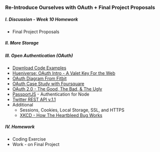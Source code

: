 ### Re-Introduce Ourselves with OAuth + Final Project Proposals

##### I. Discussion - Week 10 Homework
* Final Project Proposals

##### II. More Storage

##### III. Open Authentication (OAuth)
* [Download Code Examples](https://dl.dropboxusercontent.com/u/9648298/Mashups_Auth_Code_Examples.zip)
* [Hueniverse: OAuth Intro - A Valet Key For the Web](http://hueniverse.com/oauth/guide/intro/)
* [OAuth Diagram From Fitbit](https://wiki.fitbit.com/display/API/OAuth+Authentication+in+the+Fitbit+API#OAuthAuthenticationintheFitbitAPI-TheOAuthFlow)
* [OAuth Case Study with Foursquare](http://www.sitepoint.com/oauth-explained-with-foursquar/)
* [OAuth 2.0 - The Good, The Bad, & The Ugly](http://code.tutsplus.com/tutorials/oauth-2-0-the-good-the-bad-the-ugly--net-33216)
* [PassportJS](http://passportjs.org/) - Authentication for Node
* [Twitter REST API v.1.1](https://dev.twitter.com/docs/api/1.1)
* Additional
	* Sessions, Cookies, Local Storage, SSL, and HTTPS
	* [XKCD - How The Heartbleed Bug Works](http://xkcd.com/1354/)

##### IV. Homework
* Coding Exercise
* Work - on Final Project
